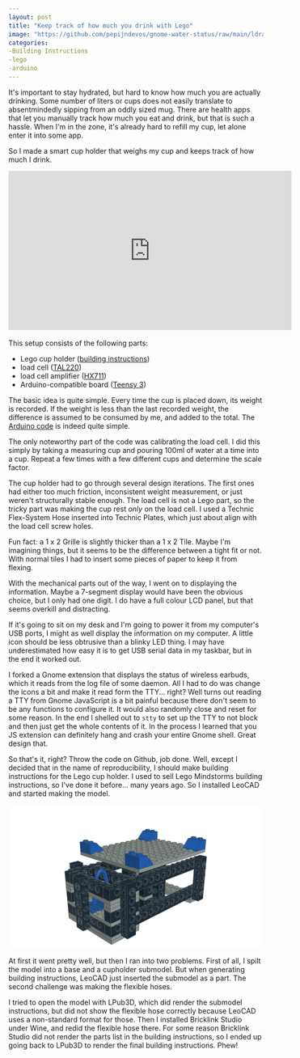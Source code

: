 ```yaml
---
layout: post
title: "Keep track of how much you drink with Lego"
image: "https://github.com/pepijndevos/gnome-water-status/raw/main/ldraw/scale_lc.png"
categories:
-Building Instructions
-lego
-arduino
---
```


It's important to stay hydrated, but hard to know how much you are actually drinking.
Some number of liters or cups does not easily translate to absentmindedly sipping from an oddly sized mug.
There are health apps that let you manually track how much you eat and drink, but that is such a hassle.
When I'm in the zone, it's already hard to refill my cup, let alone enter it into some app.

So I made a smart cup holder that weighs my cup and keeps track of how much I drink.

<iframe width="560" height="315" src="https://www.youtube.com/embed/eixtwrICMIs" title="YouTube video player" frameborder="0" allow="accelerometer; autoplay; clipboard-write; encrypted-media; gyroscope; picture-in-picture" allowfullscreen> </iframe>

This setup consists of the following parts:
* Lego cup holder ([building instructions](https://github.com/pepijndevos/gnome-water-status/raw/main/ldraw/scale_lpub3d.pdf))
* load cell ([TAL220](https://www.sparkfun.com/products/13329))
* load cell amplifier ([HX711](https://www.sparkfun.com/products/13879))
* Arduino-compatible board ([Teensy 3](https://www.pjrc.com/teensy/teensy31.html))

The basic idea is quite simple. Every time the cup is placed down, its weight is recorded. If the weight is less than the last recorded weight, the difference is assumed to be consumed by me, and added to the total.
The [Arduino code](https://github.com/pepijndevos/gnome-water-status/blob/main/watergauge/watergauge.ino) is indeed quite simple.

The only noteworthy part of the code was calibrating the load cell.
I did this simply by taking a measuring cup and pouring 100ml of water at a time into a cup.
Repeat a few times with a few different cups and determine the scale factor.

The cup holder had to go through several design iterations.
The first ones had either too much friction, inconsistent weight measurement, or just weren't structurally stable enough.
The load cell is not a Lego part, so the tricky part was making the cup rest *only* on the load cell.
I used a Technic Flex-System Hose inserted into Technic Plates, which just about align with the load cell screw holes.

Fun fact: a 1 x 2 Grille is slightly thicker than a 1 x 2 Tile.
Maybe I'm imagining things, but it seems to be the difference between a tight fit or not.
With normal tiles I had to insert some pieces of paper to keep it from flexing.

With the mechanical parts out of the way, I went on to displaying the information.
Maybe a 7-segment display would have been the obvious choice, but I only had one digit.
I do have a full colour LCD panel, but that seems overkill and distracting.

If it's going to sit on my desk and I'm going to power it from my computer's USB ports, I might as well display the information on my computer.
A little icon should be less obtrusive than a blinky LED thing.
I may have underestimated how easy it is to get USB serial data in my taskbar, but in the end it worked out.

I forked a Gnome extension that displays the status of wireless earbuds, which it reads from the log file of some daemon.
All I had to do was change the icons a bit and make it read form the TTY... right?
Well turns out reading a TTY from Gnome JavaScript is a bit painful because there don't seem to be any functions to configure it.
It would also randomly close and reset for some reason.
In the end I shelled out to `stty` to set up the TTY to not block and then just get the whole contents of it.
In the process I learned that you JS extension can definitely hang and crash your entire Gnome shell. Great design that.

So that's it, right? Throw the code on Github, job done. Well, except I decided that in the name of reproducibility, I should make building instructions for the Lego cup holder.
I used to sell Lego Mindstorms building instructions, so I've done it before... many years ago.
So I installed LeoCAD and started making the model.

![LDraw model](https://github.com/pepijndevos/gnome-water-status/raw/main/ldraw/scale_lc.png)

At first it went pretty well, but then I ran into two problems.
First of all, I spilt the model into a base and a cupholder submodel.
But when generating building instructions, LeoCAD just inserted the submodel as a part.
The second challenge was making the flexible hoses.

I tried to open the model with LPub3D, which did render the submodel instructions, but did not show the flexible hose correctly because LeoCAD uses a non-standard format for those.
Then I installed Bricklink Studio under Wine, and redid the flexible hose there.
For some reason Bricklink Studio did not render the parts list in the building instructions, so I ended up going back to LPub3D to render the final building instructions. Phew!

